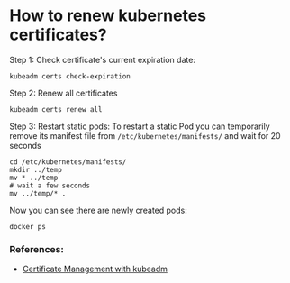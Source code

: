 # How to renew kubernetes certificates?
Step 1: Check certificate's current expiration date:
```
kubeadm certs check-expiration
```
Step 2: Renew all certificates
```
kubeadm certs renew all
```
Step 3: Restart static pods:
To restart a static Pod you can temporarily remove its manifest file from `/etc/kubernetes/manifests/` and wait for 20 seconds
```
cd /etc/kubernetes/manifests/
mkdir ../temp
mv * ../temp
# wait a few seconds
mv ../temp/* .
```
Now you can see there are newly created pods:
```
docker ps
```


### References: 
- [Certificate Management with kubeadm](https://kubernetes.io/docs/tasks/administer-cluster/kubeadm/kubeadm-certs/#:~:text=You%20can%20renew%20your%20certificates,restart%20the%20control%20plane%20Pods)
